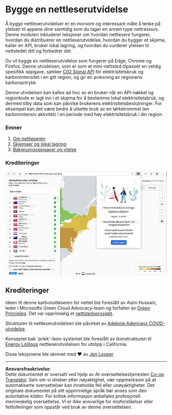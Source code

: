 <!--
CO_OP_TRANSLATOR_METADATA:
{
  "original_hash": "b121a279a6ab39878491f3e572673515",
  "translation_date": "2025-08-26T22:31:25+00:00",
  "source_file": "5-browser-extension/README.md",
  "language_code": "no"
}
-->
# Bygge en nettleserutvidelse

Å bygge nettleserutvidelser er en morsom og interessant måte å tenke på ytelsen til appene dine samtidig som du lager en annen type nettressurs. Denne modulen inkluderer leksjoner om hvordan nettlesere fungerer, hvordan du distribuerer en nettleserutvidelse, hvordan du bygger et skjema, kaller en API, bruker lokal lagring, og hvordan du vurderer ytelsen til nettstedet ditt og forbedrer det.

Du vil bygge en nettleserutvidelse som fungerer på Edge, Chrome og Firefox. Denne utvidelsen, som er som et mini-nettsted tilpasset en veldig spesifikk oppgave, sjekker [C02 Signal API](https://www.co2signal.com) for elektrisitetsbruk og karbonintensitet i en gitt region, og gir en avlesning av regionens karbonavtrykk.

Denne utvidelsen kan kalles ad hoc av en bruker når en API-nøkkel og regionkode er lagt inn i et skjema for å bestemme lokal elektrisitetsbruk, og dermed tilby data som kan påvirke brukerens elektrisitetsbeslutninger. For eksempel kan det være bedre å utsette bruk av en tørketrommel (en karbonintensiv aktivitet) i en periode med høy elektrisitetsbruk i din region.

### Emner

1. [Om nettleseren](1-about-browsers/README.md)
2. [Skjemaer og lokal lagring](2-forms-browsers-local-storage/README.md)
3. [Bakgrunnsoppgaver og ytelse](3-background-tasks-and-performance/README.md)

### Krediteringer

![en grønn nettleserutvidelse](../../../translated_images/extension-screenshot.0e7f5bfa110e92e3875e1bc9405edd45a3d2e02963e48900adb91926a62a5807.no.png)

## Krediteringer

Ideen til denne karbonutløseren for nettet ble foreslått av Asim Hussain, leder i Microsofts Green Cloud Advocacy-team og forfatter av [Green Principles](https://principles.green/). Det var opprinnelig et [nettstedsprosjekt](https://github.com/jlooper/green).

Strukturen til nettleserutvidelsen ble påvirket av [Adebola Adenirans COVID-utvidelse](https://github.com/onedebos/covtension).

Konseptet bak 'prikk'-ikon-systemet ble foreslått av ikonstrukturen til [Energy Lollipop](https://energylollipop.com/) nettleserutvidelsen for utslipp i California.

Disse leksjonene ble skrevet med ♥️ av [Jen Looper](https://www.twitter.com/jenlooper)

---

**Ansvarsfraskrivelse**:  
Dette dokumentet er oversatt ved hjelp av AI-oversettelsestjenesten [Co-op Translator](https://github.com/Azure/co-op-translator). Selv om vi streber etter nøyaktighet, vær oppmerksom på at automatiserte oversettelser kan inneholde feil eller unøyaktigheter. Det originale dokumentet på sitt opprinnelige språk bør anses som den autoritative kilden. For kritisk informasjon anbefales profesjonell menneskelig oversettelse. Vi er ikke ansvarlige for misforståelser eller feiltolkninger som oppstår ved bruk av denne oversettelsen.